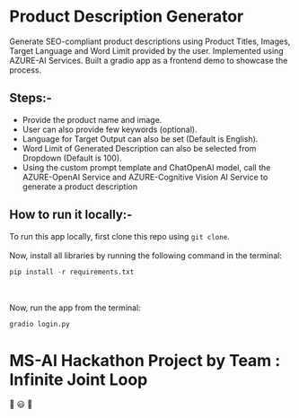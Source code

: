 # Product Description Generator

Generate SEO-compliant product descriptions using Product Titles, Images, Target Language and Word Limit provided by the user.
Implemented using AZURE-AI Services. Built a gradio app as a frontend demo to showcase the process.

## Steps:-

- Provide the product name and image.
- User can also provide few keywords (optional).
- Language for Target Output can also be set (Default is English).
- Word Limit of Generated Description can also be selected from Dropdown (Default is 100).
- Using the custom prompt template and ChatOpenAI model, call the AZURE-OpenAI Service and AZURE-Cognitive Vision AI Service to generate a product description

## How to run it locally:-

To run this app locally, first clone this repo using `git clone`.<br><br>
Now, install all libraries by running the following command in the terminal:<br>
```python
pip install -r requirements.txt
```
<br><br>
Now, run the app from the terminal:<br>
```python
gradio login.py
```

# MS-AI Hackathon Project by Team : Infinite Joint Loop

:herb: :smiley: :herb:



